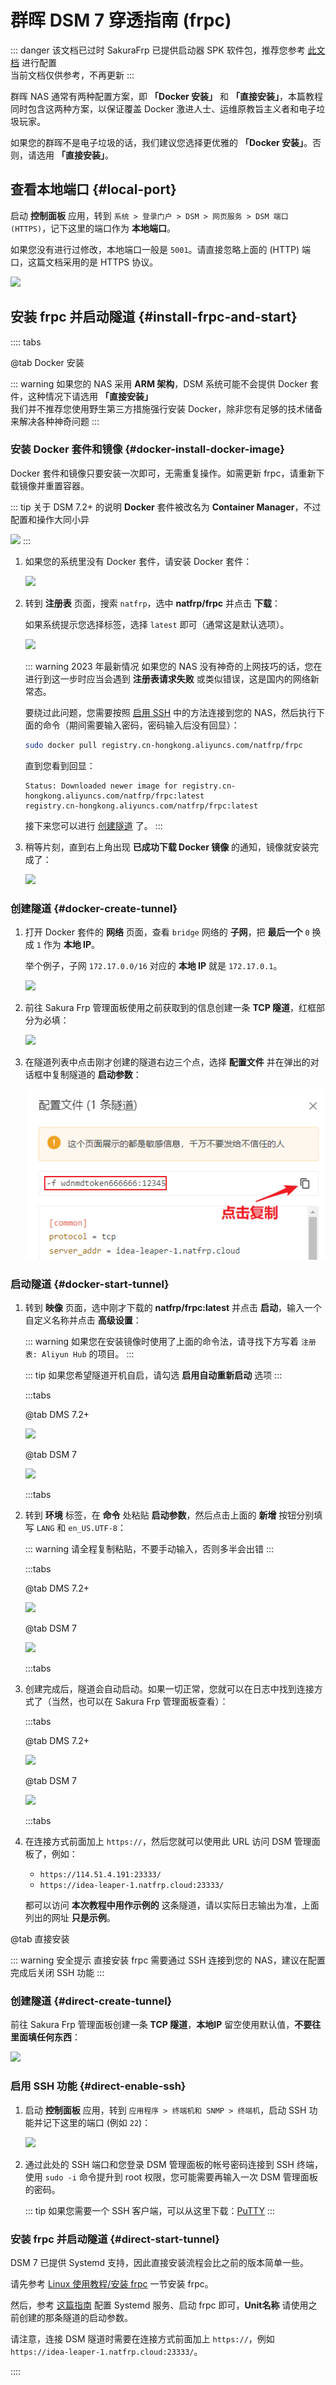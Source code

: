 # 群晖 DSM 7 穿透指南 (frpc)

::: danger 该文档已过时
SakuraFrp 已提供启动器 SPK 软件包，推荐您参考 [此文档](/app/synology.md) 进行配置  
当前文档仅供参考，不再更新
:::

群晖 NAS 通常有两种配置方案，即 **「Docker 安装」** 和 **「直接安装」**，本篇教程同时包含这两种方案，以保证覆盖 Docker 激进人士、运维原教旨主义者和电子垃圾玩家。

如果您的群晖不是电子垃圾的话，我们建议您选择更优雅的 **「Docker 安装」**。否则，请选用 **「直接安装」**。

## 查看本地端口 {#local-port}

启动 **控制面板** 应用，转到 `系统 > 登录门户 > DSM > 网页服务 > DSM 端口 (HTTPS)`，记下这里的端口作为 **本地端口**。

如果您没有进行过修改，本地端口一般是 `5001`。请直接忽略上面的 (HTTP) 端口，这篇文档采用的是 HTTPS 协议。

![](./_images/dsm7-prepare-portal.png)

## 安装 frpc 并启动隧道 {#install-frpc-and-start}

:::: tabs

@tab Docker 安装

::: warning
如果您的 NAS 采用 **ARM 架构**，DSM 系统可能不会提供 Docker 套件，这种情况下请选用 **「直接安装」**  
我们并不推荐您使用野生第三方措施强行安装 Docker，除非您有足够的技术储备来解决各种神奇问题
:::

### 安装 Docker 套件和镜像 {#docker-install-docker-image}

Docker 套件和镜像只要安装一次即可，无需重复操作。如需更新 frpc，请重新下载镜像并重置容器。

::: tip 关于 DSM 7.2+ 的说明
**Docker** 套件被改名为 **Container Manager**，不过配置和操作大同小异  

![](./_images/dsm7.2-container-manager.png)
:::

1. 如果您的系统里没有 Docker 套件，请安装 Docker 套件：

   ![](./_images/dsm7-docker-install.png)

1. 转到 **注册表** 页面，搜索 `natfrp`，选中 **natfrp/frpc** 并点击 **下载**：

   如果系统提示您选择标签，选择 `latest` 即可（通常这是默认选项）。

   ![](./_images/dsm7-docker-pull.png)

   ::: warning 2023 年最新情况
   如果您的 NAS 没有神奇的上网技巧的话，您在进行到这一步时应当会遇到 **注册表请求失败** 或类似错误，这是国内的网络新常态。

   要绕过此问题，您需要按照 [启用 SSH](#direct-enable-ssh) 中的方法连接到您的 NAS，然后执行下面的命令（期间需要输入密码，密码输入后没有回显）：

   ```bash
   sudo docker pull registry.cn-hongkong.aliyuncs.com/natfrp/frpc
   ```

   直到您看到回显：

   ```text
   Status: Downloaded newer image for registry.cn-hongkong.aliyuncs.com/natfrp/frpc:latest
   registry.cn-hongkong.aliyuncs.com/natfrp/frpc:latest
   ```

   接下来您可以进行 [创建隧道](#docker-create-tunnel) 了。
   :::

1. 稍等片刻，直到右上角出现 **已成功下载 Docker 镜像** 的通知，镜像就安装完成了：

   ![](./_images/dsm7-docker-pull-complete.png)

### 创建隧道 {#docker-create-tunnel}

1. 打开 Docker 套件的 **网络** 页面，查看 `bridge` 网络的 **子网**，把 **最后一个** `0` 换成 `1` 作为 **本地 IP**。

   举个例子，子网 `172.17.0.0/16` 对应的 **本地 IP** 就是 `172.17.0.1`。

   ![](./_images/dsm7-docker-local-ip.png)

1. 前往 Sakura Frp 管理面板使用之前获取到的信息创建一条 **TCP 隧道**，红框部分为必填：

   ![](./_images/dsm-docker-create-tunnel.png)

1. 在隧道列表中点击刚才创建的隧道右边三个点，选择 **配置文件** 并在弹出的对话框中复制隧道的 **启动参数**：

   ![](./_images/dsm-launch-args.png)

### 启动隧道 {#docker-start-tunnel}

1. 转到 **映像** 页面，选中刚才下载的 **natfrp/frpc:latest** 并点击 **启动**，输入一个自定义名称并点击 **高级设置**：

   ::: warning
   如果您在安装镜像时使用了上面的命令法，请寻找下方写着 `注册表: Aliyun Hub` 的项目。
   :::

   ::: tip
   如果您希望隧道开机自启，请勾选 **启用自动重新启动** 选项
   :::

   :::tabs

   @tab DMS 7.2+

   ![](./_images/dsm7.2-docker-create-1.png)

   @tab DSM 7

   ![](./_images/dsm7-docker-create-1.png)

   :::tabs

1. 转到 **环境** 标签，在 **命令** 处粘贴 **启动参数**，然后点击上面的 **新增** 按钮分别填写 `LANG` 和 `en_US.UTF-8`：

   ::: warning
   请全程复制粘贴，不要手动输入，否则多半会出错
   :::

   :::tabs

   @tab DMS 7.2+

   ![](./_images/dsm7.2-docker-create-2.png)

   @tab DSM 7

   ![](./_images/dsm7-docker-create-2.png)

   :::tabs

1. 创建完成后，隧道会自动启动。如果一切正常，您就可以在日志中找到连接方式了（当然，也可以在 Sakura Frp 管理面板查看）：

   :::tabs

   @tab DMS 7.2+

   ![](./_images/dsm7.2-docker-started.png)

   @tab DSM 7

   ![](./_images/dsm7-docker-started.png)

   :::tabs

1. 在连接方式前面加上 `https://`，然后您就可以使用此 URL 访问 DSM 管理面板了，例如：

   - `https://114.51.4.191:23333/`
   - `https://idea-leaper-1.natfrp.cloud:23333/`

   都可以访问 **本次教程中用作示例的** 这条隧道，请以实际日志输出为准，上面列出的网址 **只是示例**。

@tab 直接安装

::: warning 安全提示
直接安装 frpc 需要通过 SSH 连接到您的 NAS，建议在配置完成后关闭 SSH 功能
:::

### 创建隧道 {#direct-create-tunnel}

前往 Sakura Frp 管理面板创建一条 **TCP 隧道**，**本地IP** 留空使用默认值，**不要往里面填任何东西**：

![](./_images/dsm-direct-create-tunnel.png)

### 启用 SSH 功能 {#direct-enable-ssh}

1. 启动 **控制面板** 应用，转到 `应用程序 > 终端机和 SNMP > 终端机`，启动 SSH 功能并记下这里的端口 (例如 `22`)：

   ![](./_images/dsm7-prepare-ssh.png)

1. 通过此处的 SSH 端口和您登录 DSM 管理面板的帐号密码连接到 SSH 终端，使用 `sudo -i` 命令提升到 root 权限，您可能需要再输入一次 DSM 管理面板的密码。

   ::: tip
   如果您需要一个 SSH 客户端，可以从这里下载：[PuTTY](https://www.chiark.greenend.org.uk/~sgtatham/putty/latest.html)
   :::

### 安装 frpc 并启动隧道 {#direct-start-tunnel}

DSM 7 已提供 Systemd 支持，因此直接安装流程会比之前的版本简单一些。

请先参考 [Linux 使用教程/安装 frpc](/frpc/usage.md#linux-install-frpc) 一节安装 frpc。

然后，参考 [这篇指南](/frpc/service/systemd.md) 配置 Systemd 服务、启动 frpc 即可，**Unit名称** 请使用之前创建的那条隧道的启动参数。

请注意，连接 DSM 隧道时需要在连接方式前面加上 `https://`，例如 `https://idea-leaper-1.natfrp.cloud:23333/`。

::::
